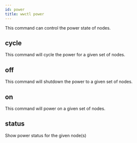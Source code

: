 ```yaml
---
id: power
title: wwctl power
---
```


This command can control the power state of nodes.

## cycle
This command will cycle the power for a given set of nodes.

## off
This command will shutdown the power to a given set of nodes.

## on
This command will power on a given set of nodes.

## status
Show power status for the given node(s)
